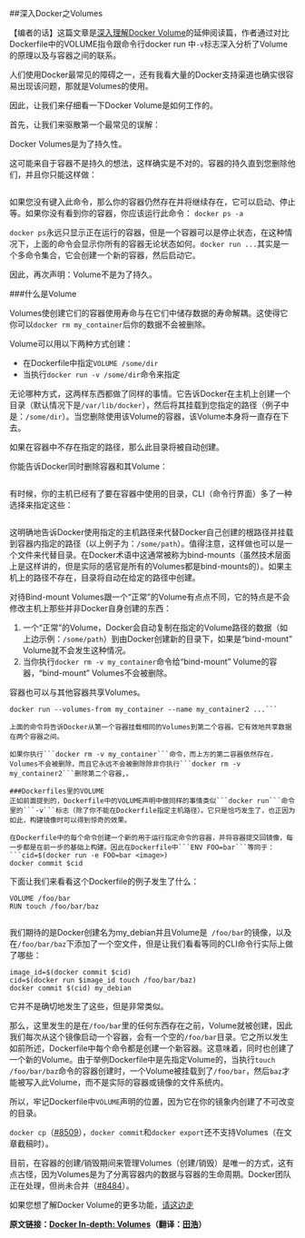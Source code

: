 ##深入Docker之Volumes

【编者的话】这篇文章是[深入理解Docker Volume](http://dockerone.com/article/128)的延伸阅读篇，作者通过对比Dockerfile中的VOLUME指令跟命令行docker run 中```-v```标志深入分析了Volume的原理以及与容器之间的联系。

人们使用Docker最常见的障碍之一，还有我看大量的Docker支持渠道也确实很容易出现该问题，那就是Volumes的使用。

因此，让我们来仔细看一下Docker Volume是如何工作的。

首先，让我们来驱散第一个最常见的误解：

Docker Volumes是为了持久性。

这可能来自于容器不是持久的想法，这样确实是不对的。容器的持久直到您删除他们，并且你只能这样做：
```docker rm my_container
```

如果您没有键入此命令，那么你的容器仍然存在并将继续存在，它可以启动、停止等。如果你没有看到你的容器，你应该运行此命令：
```docker ps -a```

```docker ps```永远只显示正在运行的容器，但是一个容器可以是停止状态，在这种情况下，上面的命令会显示你所有的容器无论状态如何。```docker run ...```其实是一个多命令集合，它会创建一个新的容器，然后启动它。

因此，再次声明：Volume不是为了持久。

###什么是Volume

Volumes使创建它们的容器使用寿命与在它们中储存数据的寿命解耦。这使得它你可以```docker rm my_container```后你的数据不会被删除。

Volume可以用以下两种方式创建：

- 在Dockerfile中指定```VOLUME /some/dir```
- 当执行```docker run -v /some/dir```命令来指定

无论哪种方式，这两样东西都做了同样的事情。它告诉Docker在主机上创建一个目录（默认情况下是```/var/lib/docker```），然后将其挂载到您指定的路径（例子中是：```/some/dir```）。当您删除使用该Volume的容器，该Volume本身将一直存在下去。

如果在容器中不存在指定的路径，那么此目录将被自动创建。

你能告诉Docker同时删除容器和其Volume：
```docker rm -v my_container
```

有时候，你的主机已经有了要在容器中使用的目录，CLI（命令行界面）多了一种选择来指定这些：
```docker run -v /host/path:/some/path ...
```

这明确地告诉Docker使用指定的主机路径来代替Docker自己创建的根路径并挂载到容器内指定的路径（以上例子为：```/some/path```）。值得注意，这样做也可以是一个文件来代替目录。在Docker术语中这通常被称为bind-mounts（虽然技术层面上是这样讲的，但是实际的感官是所有的Volumes都是bind-mounts的）。如果主机上的路径不存在，目录将自动在给定的路径中创建。

对待Bind-mount Volumes跟一个“正常”的Volume有点点不同，它的特点是不会修改主机上那些并非Docker自身创建的东西：

1. 一个“正常”的Volume，Docker会自动复制在指定的Volume路径的数据（如上边示例：```/some/path```）到由Docker创建新的目录下，如果是“bind-mount” Volume就不会发生这种情况。
2. 当你执行```docker rm -v my_container```命令给“bind-mount” Volume的容器，“bind-mount” Volumes不会被删除。

容器也可以与其他容器共享Volumes。
```docker run --name my_container -v /some/path ...
docker run --volumes-from my_container --name my_container2 ...```

上面的命令将告诉Docker从第一个容器挂载相同的Volumes到第二个容器。它有效地共享数据在两个容器之间。

如果你执行```docker rm -v my_container```命令，而上方的第二容器依然存在，Volumes不会被删除，而且它永远不会被删除除非你执行```docker rm -v my_container2```删除第二个容器,。

###Dockerfiles里的VOLUME
正如前面提到的，Dockerfile中的VOLUME声明中做同样的事情类似```docker run```命令里的```-v```标志（除了你不能在Dockerfile指定主机路径）。它只是恰巧发生了，也正因为如此，构建镜像时可以得到惊奇的效果。

在Dockerfile中的每个命令创建一个新的用于运行指定命令的容器，并将容器提交回镜像，每一步都是在前一步的基础上构建。因此在Dockerfile中```ENV FOO=bar```等同于：
```cid=$(docker run -e FOO=bar <image>)
docker commit $cid
```

下面让我们来看看这个Dockerfile的例子发生了什么：
```FROM debian:jessie
VOLUME /foo/bar
RUN touch /foo/bar/baz
```

```docker build -t my_debian .
```

我们期待的是Docker创建名为my_debian并且Volume是``` /foo/bar```的镜像，以及在```/foo/bar/baz```下添加了一个空文件，但是让我们看看等同的CLI命令行实际上做了哪些：
```cid=$(docker run -v /foo/bar debian:jessie)
image_id=$(docker commit $cid)
cid=$(docker run $image_id touch /foo/bar/baz)
docker commit $(cid) my_debian
```

它并不是确切地发生了这些，但是非常类似。

那么，这里发生的是在```/foo/bar```里的任何东西存在之前，Volume就被创建，因此我们每次从这个镜像启动一个容器，会有一个空的```/foo/bar```目录。它之所以发生如前所述，Dockerfile中每个命令都是创建一个新容器。这意味着，同时也创建了一个新的Volume。由于举例Dockerfile中是先指定Volume的，当执行```touch /foo/bar/baz```命令的容器创建时，一个Volume被挂载到了```/foo/bar```，然后```baz```才能被写入此Volume，而不是实际的容器或镜像的文件系统内。

所以，牢记Dockerfile中```VOLUME```声明的位置，因为它在你的镜象内创建了不可改变的目录。

```docker cp```（[#8509](https://github.com/docker/docker/pull/8509)），```docker commit```和```docker export```还不支持Volumes（在文章截稿时）。

目前，在容器的创建/销毁期间来管理Volumes（创建/销毁）是唯一的方式，这有点古怪，因为Volumes是为了分离容器内的数据与容器的生命周期。Docker团队正在处理，但尚未合并（[#8484](https://github.com/docker/docker/pull/8484)）。

如果您想了解Docker Volume的更多功能，[请这边走](https://github.com/cpuguy83/docker-volumes)

**原文链接：[Docker In-depth: Volumes](http://container42.com/2014/11/03/docker-indepth-volumes/)（翻译：[田浩](https://github.com/llitfkitfk)）**